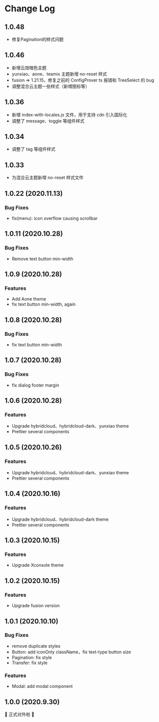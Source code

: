 # Change Log

## 1.0.48
- 修复Pagination的样式问题

## 1.0.46
- 新增云效暗色主题
- yunxiao、aone、teamix 主题新增 no-reset 样式
- fusion => 1.21.15，修复之前的 ConfigProver ts 报错和 TreeSelect 的 bug
- 调整混合云主题一些样式（新增图标等）

## 1.0.36
- 新增 index-with-locales.js 文件，用于支持 cdn 引入国际化
- 调整了 message、toggle 等组件样式

## 1.0.34
- 调整了 tag 等组件样式

## 1.0.33
- 为混合云主题新增 no-reset 样式文件

## 1.0.22 (2020.11.13)
### Bug Fixes
- fix(menu): icon overflow causing scrollbar

## 1.0.11 (2020.10.28)
### Bug Fixes
- Remove text button min-width

## 1.0.9 (2020.10.28)
### Features
- Add Aone theme
- fix text button min-width, again

## 1.0.8 (2020.10.28)
### Bug Fixes
- fix text button min-width

## 1.0.7 (2020.10.28)
### Bug Fixes
- fix dialog footer margin

## 1.0.6 (2020.10.28)
### Features
- Upgrade hybridcloud、hybridcloud-dark、yunxiao theme
- Prettier several components

## 1.0.5 (2020.10.26)
### Features
- Upgrade hybridcloud、hybridcloud-dark、yunxiao theme
- Prettier several components

## 1.0.4 (2020.10.16)
### Features
- Upgrade hybridcloud、hybridcloud-dark theme
- Prettier several components

## 1.0.3 (2020.10.15)
### Features
- Upgrade Xconsole theme

## 1.0.2 (2020.10.15)
### Features
- Upgrade fusion version

## 1.0.1 (2020.10.10)
### Bug Fixes
- remove duplicate styles
- Button: add iconOnly className，fix text-type button size
- Pagination: fix style
- Transfer: fix style

### Features
- Modal: add modal component

## 1.0.0 (2020.9.30)
🎉 正式对外啦 🎉